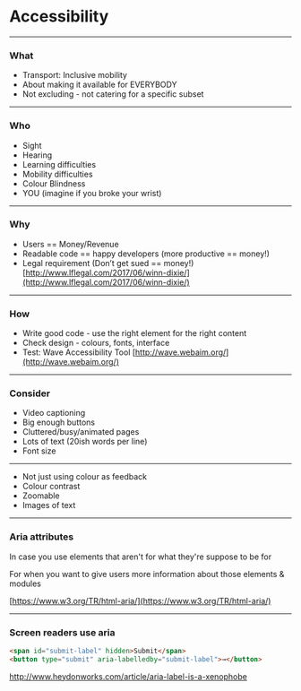 # Accessibility
---

### What

- Transport: Inclusive mobility
- About making it available for EVERYBODY
- Not excluding - not catering for a specific subset

---

### Who

- Sight
- Hearing
- Learning difficulties
- Mobility difficulties
- Colour Blindness
- YOU (imagine if you broke your wrist)

---

### Why

- Users == Money/Revenue
- Readable code == happy developers (more productive == money!)
- Legal requirement (Don’t get sued == money!) [http://www.lflegal.com/2017/06/winn-dixie/](http://www.lflegal.com/2017/06/winn-dixie/)

---

### How

- Write good code - use the right element for the right content
- Check design - colours, fonts, interface
- Test: Wave Accessibility Tool [http://wave.webaim.org/](http://wave.webaim.org/)

---

### Consider

- Video captioning
- Big enough buttons
- Cluttered/busy/animated pages
- Lots of text (20ish words per line)
- Font size

---

- Not just using colour as feedback
- Colour contrast
- Zoomable
- Images of text

---

### Aria attributes

In case you use elements that aren't for what they're suppose to be for

For when you want to give users more information about those elements & modules

[https://www.w3.org/TR/html-aria/](https://www.w3.org/TR/html-aria/)

---

### Screen readers use aria

```html
<span id="submit-label" hidden>Submit</span>
<button type="submit" aria-labelledby="submit-label">→</button>
```

http://www.heydonworks.com/article/aria-label-is-a-xenophobe



